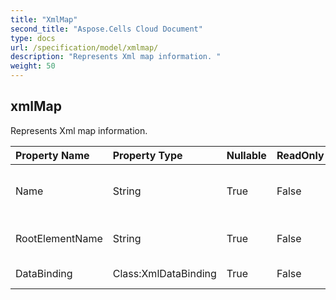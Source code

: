 ```yaml
---
title: "XmlMap"
second_title: "Aspose.Cells Cloud Document"
type: docs
url: /specification/model/xmlmap/
description: "Represents Xml map information. "
weight: 50
---
```


## **xmlMap**

Represents Xml map information.  

| Property Name | Property Type | Nullable |  ReadOnly | DefaultValue | Description | 
| :- | :- | :- |:- |  :- | :- |
| Name | String | True |  False |  | Returns or sets the name of the object.  |  
| RootElementName | String | True |  False |  | Gets root element name.  |  
| DataBinding | Class:XmlDataBinding | True |  False |  | Gets an  of this map.  |  

